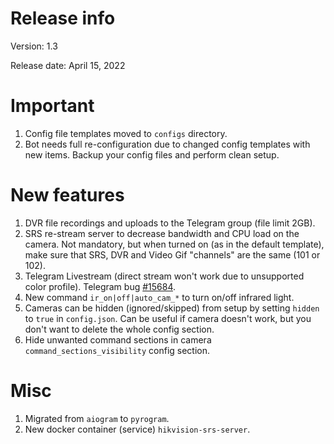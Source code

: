 # Release info

Version: 1.3

Release date: April 15, 2022

# Important
1. Config file templates moved to `configs` directory.
2. Bot needs full re-configuration due to changed config templates with new items.
   Backup your config files and perform clean setup.

# New features
1. DVR file recordings and uploads to the Telegram group (file limit 2GB).
2. SRS re-stream server to decrease bandwidth and CPU load on the camera. Not mandatory, 
but when turned on (as in the default template), make sure that SRS, DVR and Video Gif "channels" are the same (101 or 102).
3. Telegram Livestream (direct stream won't work due to unsupported color profile).
   Telegram bug [#15684](https://bugs.telegram.org/c/15684).
4. New command `ir_on|off|auto_cam_*` to turn on/off infrared light.
5. Cameras can be hidden (ignored/skipped) from setup by setting `hidden` to `true` in `config.json`. Can be useful if camera doesn't work, but you don't want to delete the whole config section.
6. Hide unwanted command sections in camera `command_sections_visibility` config section.

# Misc
1. Migrated from `aiogram` to `pyrogram`.
2. New docker container (service) `hikvision-srs-server`.
